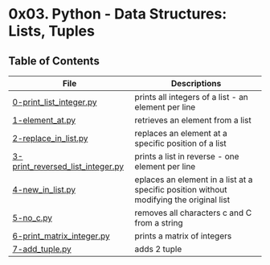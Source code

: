 # 0x03. Python - Data Structures: Lists, Tuples

## Table of Contents
File | Descriptions
---- | ------------
[0-print_list_integer.py](./0-print_list_integer.py) | prints all integers of a list - an element per line
[1-element_at.py](./1-element_at.py) | retrieves an element from a list
[2-replace_in_list.py](./2-replace_in_list.py) | replaces an element at a specific position of a list
[3-print_reversed_list_integer.py](./3-print_reversed_list_integer.py) | prints a list in reverse - one element per line
[4-new_in_list.py](./4-new_in_list.py) | eplaces an element in a list at a specific position without modifying the original list
[5-no_c.py](./5-no_c.py) | removes all characters c and C from a string
[6-print_matrix_integer.py](./6-print_matrix_integer.py) | prints a matrix of integers
[7-add_tuple.py](./7-add_tuple.py) | adds 2 tuple
